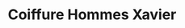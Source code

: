 ---
title: "Coiffure Hommes Xavier"
url: /villeneuve-de-marsan/coiffure-hommes-xavier/
shop: coiffeur
---